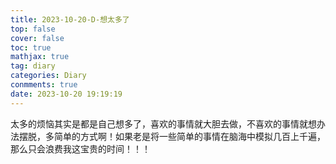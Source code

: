 ```yaml
---
title: 2023-10-20-D-想太多了
top: false
cover: false
toc: true
mathjax: true
tag: diary
categories: Diary
conmments: true
date: 2023-10-20 19:19:19
---
```


太多的烦恼其实是都是自己想多了，喜欢的事情就大胆去做，不喜欢的事情就想办法摆脱，多简单的方式啊！如果老是将一些简单的事情在脑海中模拟几百上千遍，那么只会浪费我这宝贵的时间！！！
